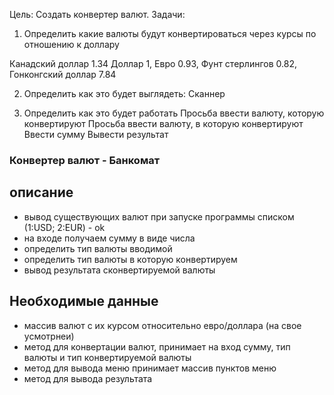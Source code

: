 Цель: Создать конвертер валют.
Задачи:
1.	Определить какие валюты будут конвертироваться через курсы по отношению к доллару

Канадский доллар 1.34
Доллар 1,
Евро 0.93,
Фунт стерлингов 0.82,
Гонконгский доллар 7.84

2.	Определить как это будет выглядеть:
      Сканнер

3.	Определить как это будет работать
      Просьба ввести валюту, которую конвертируют
      Просьба ввести валюту, в которую конвертируют
      Ввести сумму
      Вывести результат


### Конвертер валют - Банкомат

## описание
- вывод существующих валют при запуске программы списком (1:USD; 2:EUR) - ok
- на входе получаем сумму в виде числа
- определить тип валюты вводимой
- определить тип валюты в которую конвертируем
- вывод результата cконвертируемой валюты

## Необходимые данные
- массив валют с их курсом относительно евро/доллара (на свое усмотрнеи)
- метод для конвертации валют, принимает на вход сумму, тип валюты и тип конвертируемой валюты
- метод для вывода меню принимает массив пунктов меню
- метод для вывода результата

